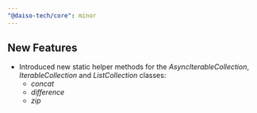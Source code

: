 ```yaml
---
"@daiso-tech/core": minor
---
```


## New Features
- Introduced new static helper methods for the <i>AsyncIterableCollection</i>, <i>IterableCollection</i> and <i>ListCollection</i> classes:
  - <i>concat</i>
  - <i>difference</i>
  - <i>zip</i>
